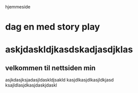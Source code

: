 <htlm> 
 <head></head>
 hjemmeside
  <title>hei å hå </title>
  <h1> dag en med story play <h1/>


<style>
{div
 color💙;}
 
 
</style>
 <p> askjdaskldjkasdskadjasdjklas

<body></body>
 <h2>velkommen til nettsiden min   </h2>
 <p></p> asjkdasjksjadasjldaskldjsakld
 kasjdlkasjdlkasjldkjasd
ksajldlasjdkasjdaskjdaskl <p/>


